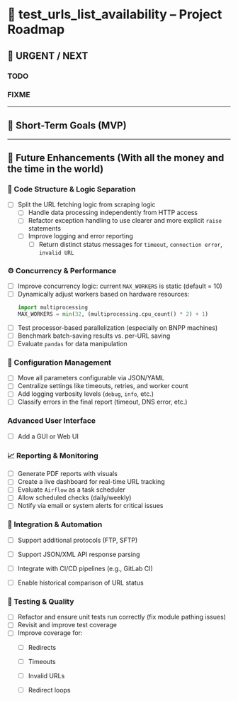 # 📌 test_urls_list_availability – Project Roadmap

## 🚧 URGENT / NEXT
### TODO


### FIXME


---

## 🚀 Short-Term Goals (MVP)



---

## 🌟 Future Enhancements (With all the money and the time in the world)
### 🔄 Code Structure & Logic Separation
- [ ] Split the URL fetching logic from scraping logic
  - [ ] Handle data processing independently from HTTP access
  - [ ] Refactor exception handling to use clearer and more explicit `raise` statements
  - [ ] Improve logging and error reporting
    - [ ] Return distinct status messages for `timeout`, `connection error`, `invalid URL`

### ⚙️ Concurrency & Performance
- [ ] Improve concurrency logic: current `MAX_WORKERS` is static (default = 10)
- [ ] Dynamically adjust workers based on hardware resources:
  ```python
  import multiprocessing
  MAX_WORKERS = min(32, (multiprocessing.cpu_count() * 2) + 1)
  ```
- [ ] Test processor-based parallelization (especially on BNPP machines)
- [ ] Benchmark batch-saving results vs. per-URL saving
- [ ] Evaluate `pandas` for data manipulation

### 🔧 Configuration Management
- [ ] Move all parameters configurable via JSON/YAML
- [ ] Centralize settings like timeouts, retries, and worker count
- [ ] Add logging verbosity levels (`debug`, `info`, etc.)
- [ ] Classify errors in the final report (timeout, DNS error, etc.)

###  Advanced User Interface
- [ ] Add a GUI or Web UI

### 📈 Reporting & Monitoring
- [ ] Generate PDF reports with visuals
- [ ] Create a live dashboard for real-time URL tracking
- [ ] Evaluate `Airflow` as a task scheduler
- [ ] Allow scheduled checks (daily/weekly)
- [ ] Notify via email or system alerts for critical issues

### 🔄 Integration & Automation
- [ ] Support additional protocols (FTP, SFTP)
- [ ] Support JSON/XML API response parsing
- [ ] Integrate with CI/CD pipelines (e.g., GitLab CI)
- [ ] Enable historical comparison of URL status


### 🧪 Testing & Quality
- [ ] Refactor and ensure unit tests run correctly (fix module pathing issues)
- [ ] Revisit and improve test coverage
- [ ] Improve coverage for:
  - [ ] Redirects
  - [ ] Timeouts
  - [ ] Invalid URLs
  - [ ] Redirect loops












